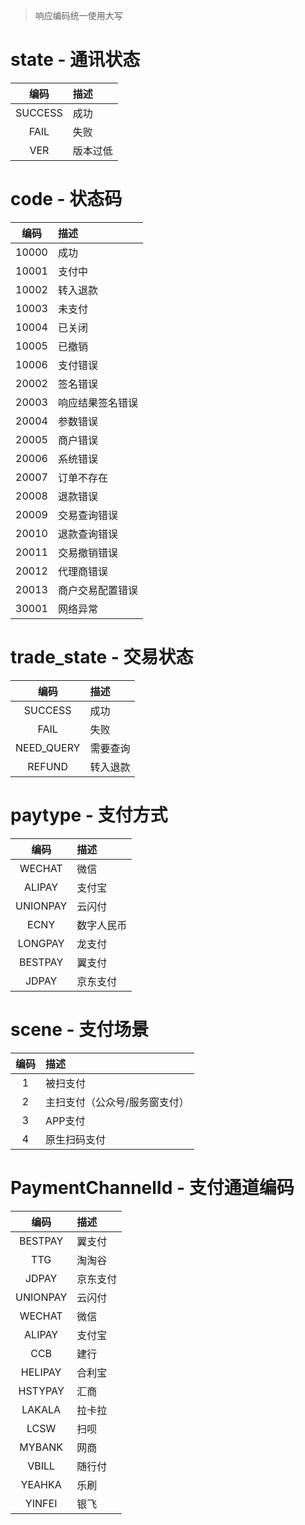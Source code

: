 > 响应编码统一使用大写

# state - 通讯状态

| **编码** | **描述** |
| :---: | :--------- |
| SUCCESS | 成功 |
| FAIL | 失败 |
| VER | 版本过低 |

# code - 状态码

| **编码** | **描述** |
| :---: | :--------- |
| 10000 | 成功 |
| 10001 | 支付中 |
| 10002 | 转入退款 |
| 10003 | 未支付 |
| 10004 | 已关闭 |
| 10005 | 已撤销 |
| 10006 | 支付错误 |
| 20002 | 签名错误 |
| 20003 | 响应结果签名错误 |
| 20004 | 参数错误 |
| 20005 | 商户错误 |
| 20006 | 系统错误 |
| 20007 | 订单不存在 |
| 20008 | 退款错误 |
| 20009 | 交易查询错误 |
| 20010 | 退款查询错误 |
| 20011 | 交易撤销错误 |
| 20012 | 代理商错误 |
| 20013 | 商户交易配置错误 |
| 30001 | 网络异常 |

# trade_state - 交易状态

| **编码** | **描述** |
| :---: | :--------- |
| SUCCESS | 成功 |
| FAIL | 失败 |
| NEED_QUERY | 需要查询 |
| REFUND | 转入退款 |

# paytype - 支付方式

| **编码** | **描述** |
| :---: | :--------- |
| WECHAT | 微信 |
| ALIPAY | 支付宝 |
| UNIONPAY | 云闪付 |
| ECNY | 数字人民币 |
| LONGPAY | 龙支付 |
| BESTPAY | 翼支付 |
| JDPAY | 京东支付 |

# scene - 支付场景

| **编码** | **描述** |
| :---: | :--------- |
| 1 | 被扫支付 |
| 2 | 主扫支付（公众号/服务窗支付） |
| 3 | APP支付 |
| 4 | 原生扫码支付 |

# PaymentChannelId - 支付通道编码

| **编码** | **描述** |
| :---: | :--------- |
| BESTPAY | 翼支付 |
| TTG | 淘淘谷 |
| JDPAY | 京东支付 |
| UNIONPAY | 云闪付 |
| WECHAT | 微信 |
| ALIPAY | 支付宝 |
| CCB | 建行 |
| HELIPAY | 合利宝 |
| HSTYPAY | 汇商 |
| LAKALA | 拉卡拉 |
| LCSW | 扫呗 |
| MYBANK | 网商 |
| VBILL | 随行付 |
| YEAHKA | 乐刷 |
| YINFEI | 银飞 |

<!-- 

# picType - 进件图片类型

| **编码** | **描述** |
| :---: | :--------- |
| 1 | 二代身份证 |
| 2 | 营业执照 |
| 3 | 组织机构证件照 |
| 4 | 商户协议照 |

# typeId - 图像识别类型

| **编码** | **描述** |
| :---: | :--------- |
| 2 | 二代身份证正面 |
| 3 | 二代身份证背面 |
| 17 | 银行卡 |
| 2008 | 营业执照 |

# DealType - 经营类型

| **编码** | **描述** |
| :---: | :--------- |
| 0 | 实体 |
| 1 | 虚拟 |

# LegalPersonType - 营业执照持有人类型

| **编码** | **描述** |
| :---: | :--------- |
| 0 | 个人 |
| 1 | 企业 |

# LegalPersonCertType - 法人证件类型

| **编码** | **描述** |
| :---: | :--------- |
| 0 | 身份证 |
| 1 | 护照 |

# （QrCodeMchApply - 商户进件）flag_type - 商户类型

| **编码** | **描述** |
| :---: | :--------- |
| 0 | 个体户 |
| 1 | 企业 |
| 2 | 政府及事业单位 |

# AccountType - 结算账户类型

| **编码** | **描述** |
| :---: | :--------- |
| 1 | 企业 |
| 2 | 个人 |

# IdCardType - 结算账户银行卡持卡人证件类型

| **编码** | **描述** |
| :---: | :--------- |
| 1 | 身份证 |
| 2 | 护照 |

-->
